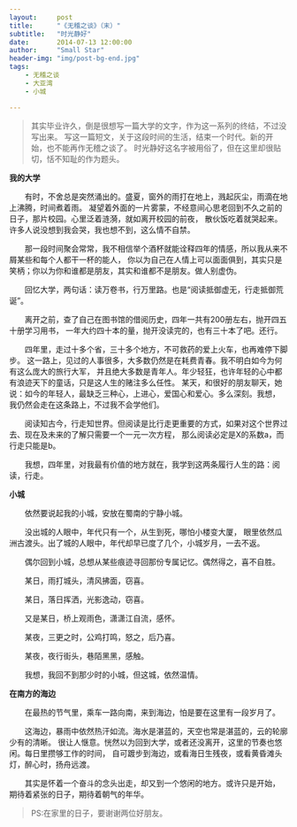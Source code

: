 ```yaml
---
layout:     post
title:      "《无稽之谈》（末）"
subtitle:   "时光静好"
date:       2014-07-13 12:00:00
author:     "Small Star"
header-img: "img/post-bg-end.jpg"
tags:
    - 无稽之谈
    - 大亚湾
    - 小城

---
```


>其实毕业许久，倒是很想写一篇大学的文字，作为这一系列的终结，不过没写出来。
写这一篇短文，关于这段时间的生活，结束一个时代。新的开始，也不能再作无稽之谈了。
时光静好这名字被用俗了，但在这里却很贴切，恬不知耻的作为题头。

<strong>我的大学</strong>

　　有时，不舍总是突然涌出的。盛夏，窗外的雨打在地上，溅起灰尘，雨滴在地上沸腾，时间煮着雨。
凝望着外面的一片雾蒙，不经意间心思老回到不久之前的日子，那片校园。心里泛着涟漪，就如离开校园的前夜，
散伙饭吃着就哭起来。许多人说没想到我会哭，我也想不到，这么情不自禁。

　　那一段时间聚会常常，我不相信举个酒杯就能诠释四年的情感，所以我从来不屑某些和每个人都干一杯的能人，
你以为自己在人情上可以面面俱到，其实只是笑柄；你以为你和谁都是朋友，其实和谁都不是朋友。做人别虚伪。

　　回忆大学，两句话：读万卷书，行万里路。也是“阅读抵御虚无，行走抵御荒诞”。

　　离开之前，查了自己在图书馆的借阅历史，四年一共有200册左右，抛开四五十册学习用书，
一年大约四十本的量，抛开没读完的，也有三十本了吧。还行。

　　四年里，走过十多个省，三十多个地方，不可救药的爱上火车，也再难停下脚步。
这一路上，见过的人事很多，大多数仍然是在耗费青春。我不明白如今为何有这么庞大的旅行大军，
并且绝大多数是青年人。年少轻狂，也许年轻的心中都有浪迹天下的童话，只是这人生的赌注多么任性。
某天，和很好的朋友聊天，她说：如今的年轻人，最缺乏三种心，上进心，爱国心和爱心。多么深刻。我想，
我仍然会走在这条路上，不过我不会学他们。

　　阅读知古今，行走知世界。但阅读是比行走更重要的方式，如果对这个世界过去、现在及未来的了解只需要一个一元一次方程，
那么阅读必定是X的系数a，而行走只能是b。

　　我想，四年里，对我最有价值的地方就在，我学到这两条履行人生的路：阅读，行走。

<strong>小城</strong>

　　依然要说起我的小城，安放在蜀南的宁静小城。

　　没出城的人眼中，年代只有一个，从生到死，哪怕小楼变大厦，
眼里依然瓜洲古渡头。出了城的人眼中，年代却早已度了几个，小城岁月，一去不返。

　　偶尔回到小城，总想从某些痕迹寻回那份专属记忆。偶然得之，喜不自胜。

　　某日，雨打城头，清风拂面，窃喜。

　　某日，落日挥洒，光影逸动，窃喜。

　　又是某日，桥上观雨色，潇潇江自流，感怀。

　　某夜，三更之时，公鸡打鸣，怒之，后乃喜。

　　某夜，夜行街头，巷陌黑黑，感触。

　　我想，我回不到那少时的小城，但这城，依然温情。

<strong>在南方的海边</strong>

　　在最热的节气里，乘车一路向南，来到海边，怕是要在这里有一段岁月了。

　　这海边，暴雨中依然热汗如流。海水是湛蓝的，天空也常是湛蓝的，云的轮廓少有的清晰。
很让人惬意。恍然以为回到大学，或者还没离开，这里的节奏也悠闲。每日里攒够工作的时间，
自可踱步到海边，或看海日生残夜，或看黄昏滩头灯，醉心时，扬舟远渡。

　　其实是怀着一个奋斗的念头出走，却又到一个悠闲的地方。或许只是开始，
期待着紧张的日子，期待着朝气的年华。

>PS:在家里的日子，要谢谢两位好朋友。